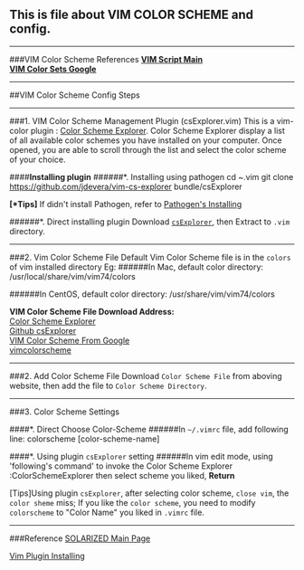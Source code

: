 ## This is file about VIM COLOR SCHEME and config.

***
###VIM Color Scheme References
__[VIM Script Main](http://www.vim.org/scripts/script_search_results.php?keywords=&script_type=color+scheme&order_by=creation_date&direction=descending&search=search)__       
__[VIM Color Sets Google](https://code.google.com/p/vimcolorschemetest/)__


***
##VIM Color Scheme Config Steps

***
###1. VIM Color Scheme Management Plugin (csExplorer.vim)
This is a vim-color plugin : [Color Scheme Explorer](http://www.vim.org/scripts/script.php?script_id=1298).
Color Scheme Explorer display a list of all available color schemes you have installed on your computer. Once opened, you are able to scroll through the list and select the color scheme of your choice.

####__Installing plugin__
######*. Installing using pathogen
    cd ~.vim
    git clone https://github.com/jdevera/vim-cs-explorer bundle/csExplorer

__[*Tips]__ If didn't install Pathogen, refer to [Pathogen's Installing](https://github.com/FromPointer/.vim-tutor/wiki/pathogen-install-plugins)

######*. Direct installing plugin
Download [`csExplorer`](http://www.vim.org/scripts/script.php?script_id=1298),
then Extract to `.vim` directory.



***
###2. Vim Color Scheme File
Default Vim Color Scheme file is in the `colors` of vim installed directory
Eg:
######In Mac, default color directory:    
    /usr/local/share/vim/vim74/colors    

######In CentOS, default color directory:
    /usr/share/vim/vim74/colors
    
__VIM Color Scheme File Download Address:__    
[Color Scheme Explorer](http://www.vim.org/scripts/script.php?script_id=1298)    
[Github csExplorer](https://github.com/jdevera/vim-cs-explorer)    
[VIM Color Scheme From Google](http://vimcolorschemetest.googlecode.com/svn/colors/)    
[vimcolorscheme](https://code.google.com/p/vimcolorschemetest/)    

***
###2. Add Color Scheme File
Download `Color Scheme File` from aboving website, then add the file to `Color Scheme Directory`.


***
###3. Color Scheme Settings

####*. Direct Choose Color-Scheme
######In `~/.vimrc` file, add following line:
    colorscheme [color-scheme-name]
    
    
####*. Using plugin `csExplorer` setting
######In vim edit mode, using 'following's command' to invoke the Color Scheme Explorer
    :ColorSchemeExplorer
    then select scheme you liked, __Return__

[Tips]Using plugin `csExplorer`, after selecting color scheme, `close vim`, the `color sheme` miss; If you like the `color scheme`, you need to modify `colorscheme` to "Color Name" you liked in `.vimrc` file. 



***
###Reference
[SOLARIZED Main Page](http://ethanschoonover.com/solarized)

[Vim Plugin Installing](http://blog.csdn.net/namecyf/article/details/7787479)


